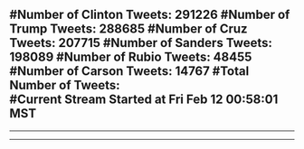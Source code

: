 #Number of Clinton Tweets: 291226
#Number of Trump Tweets: 288685
#Number of Cruz Tweets: 207715
#Number of Sanders Tweets: 198089
#Number of Rubio Tweets: 48455
#Number of Carson Tweets: 14767
#Total Number of Tweets:  
#Current Stream Started at Fri Feb 12 00:58:01 MST
---
---
---
